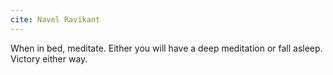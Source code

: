 ```yaml
---
cite: Navel Ravikant
---
```


When in bed, meditate. Either you will have a deep meditation or fall asleep. Victory either way.
